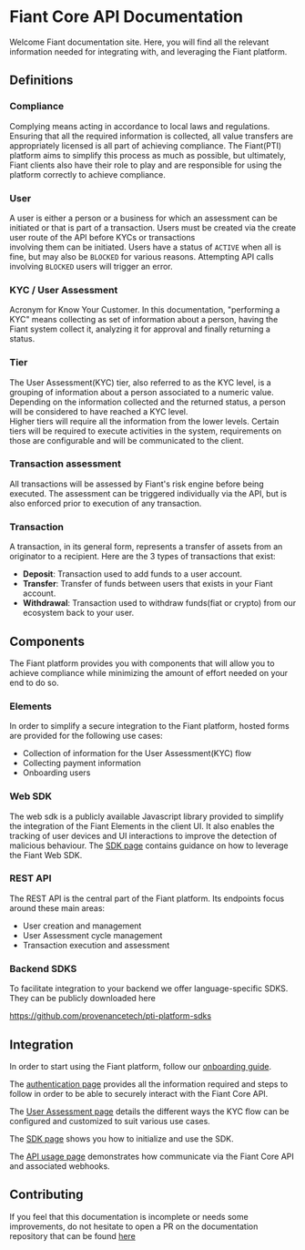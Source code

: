 # Fiant Core API Documentation

Welcome Fiant documentation site. Here, you will find all the relevant information needed
for integrating with, and leveraging the Fiant platform.

## Definitions

### Compliance

Complying means acting in accordance to local laws and regulations. Ensuring that all the required information is collected, all value transfers are appropriately licensed is all part of achieving compliance. The Fiant(PTI) platform aims to simplify this process as much as possible, but ultimately, Fiant clients also have their role to play and are responsible for using the platform correctly to achieve compliance.

### User

A user is either a person or a business for which an assessment can be initiated or that is part of a transaction. Users must be created via the create user route of the API before KYCs or transactions  
involving them can be initiated. Users have a status of `ACTIVE` when all is fine, but may also be `BLOCKED` for various reasons. Attempting API calls involving `BLOCKED` users will trigger an error.

### KYC / User Assessment

Acronym for Know Your Customer. In this documentation, "performing a KYC" means collecting as set of information about a person, having the Fiant system collect it, analyzing it for approval and finally returning a status.

### Tier

The User Assessment(KYC) tier, also referred to as the KYC level, is a grouping of information about a person associated to a numeric value.  
Depending on the information collected and the returned status, a person will be considered to have reached a KYC level.  
Higher tiers will require all the information from the lower levels. Certain tiers will be required to execute activities in the system, requirements on those are configurable and will be communicated to the client.

### Transaction assessment

All transactions will be assessed by Fiant's risk engine before being executed. The assessment can be triggered individually via the API, but is also enforced prior to execution of any transaction.

### Transaction

A transaction, in its general form, represents a transfer of assets from an originator to a recipient. Here are the 3 types of transactions that exist:

- **Deposit**: Transaction used to add funds to a user account.
- **Transfer**: Transfer of funds between users that exists in your Fiant account.
- **Withdrawal**: Transaction used to withdraw funds(fiat or crypto) from our ecosystem back to your user.
## Components

The Fiant platform provides you with components that will allow you to achieve compliance while minimizing the amount of effort needed on your end to do so.

### Elements

In order to simplify a secure integration to the Fiant platform, hosted forms are provided for the following use cases:

- Collection of information for the User Assessment(KYC) flow
- Collecting payment information
- Onboarding users

### Web SDK

The web sdk is a publicly available Javascript library provided to simplify the integration of the Fiant Elements in the client UI.
It also enables the tracking of user devices and UI interactions to improve the detection of malicious behaviour.
The [SDK page](./advanced-frontend-sdk) contains guidance on how to leverage the Fiant Web SDK.

### REST API

The REST API is the central part of the Fiant platform. Its endpoints focus around these main areas:

- User creation and management
- User Assessment cycle management
- Transaction execution and assessment

### Backend SDKS

To facilitate integration to your backend we offer language-specific SDKS. They can be publicly downloaded here

<https://github.com/provenancetech/pti-platform-sdks>

## Integration

In order to start using the Fiant platform, follow our [onboarding guide](./fiant-onboarding).

The [authentication page](./advanced-auth) provides all the information required and steps to follow in order to be able to securely interact with the Fiant Core API.

The [User Assessment page](./advanced-user-assessment) details the different ways the KYC flow can be configured and customized to suit various use cases.

The [SDK page](./advanced-user-assessment) shows you how to initialize and use the SDK.

The [API usage page](./advanced?usage) demonstrates how communicate via the Fiant Core API and associated webhooks.

## Contributing

If you feel that this documentation is incomplete or needs some improvements, do not hesitate to open a PR on the
documentation repository that can be found [here](https://github.com/provenancetech/pti-docs)
